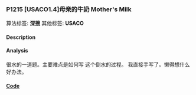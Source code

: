 
### P1215 [USACO1.4]母亲的牛奶 Mother's Milk

算法标签: **深搜**
其他标签: **USACO**

#### Description


#### Analysis

很水的一道题。主要难点是如何写 这个倒水的过程。 我直接手写了。懒得想什么好办法。

#### [Code](../../cpp/12/p1215.cpp)


